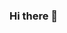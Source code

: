 ### Hi there 👋

<!--
**WKostanK23/WKostanK23** is a ✨ _special_ ✨ repository because its `README.md` (this file) appears on your GitHub profile.

Here are some ideas to get you started:

- 🔭 I’m currently working on brave honest loyalty ...
- 🌱 I’m currently learning new day is a new day information is a better election ...
- 👯 I’m looking to collaborate on how could i be a whale  ...
- 🤔 I’m looking for help with how can i improve this w means whale allready  ...
- 💬 Ask me about simple question ...
- 📫 How to reach me: ...
- 😄 Pronouns👽 ...
- ⚡ Fun fact⏫ also close tomorrow when even never existed..
-->
